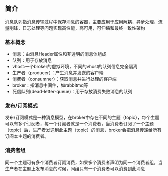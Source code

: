 ## 简介
消息队列指消息传输过程中保存消息的容器，主要应用于应用解耦，异步处理，流量削锋，日志处理等问题实现高性能，高可用，可伸缩和最终一致性架构
### 基本概念
* 消息：由消息Header属性和非透明的消息体组成
* 队列：用于存放消息
* vhost:一个broker的虚拟环境，不同的vhost的队列信息完全隔离
* 生产者（producer）：产生消息并发送的客户端
* 消费者（consumner）：获取消息并进行处理的客户端
* broker：指消息中间件，如rabbitmq等
* 死信队列(dead-letter-queue)：用于存放消费失败消息的队列

### 发布/订阅模式
发布/订阅模式是一种消息模型，在broker中存在不同的主题（topic），每个主题可以有多个订阅者，每一个订阅者就是一个消费者，当消费者订阅了一个主题（topic）后，生产者发送到此主题（topic）的消息，broker会把消息传递给所有订阅本主题的消费者。
### 消费者组
同一个主题可有多个消费者订阅消费，如果多个消费者声明为同一个消费者组，当生产者在主题上发布消息的时候，同组只有一个消费者可以消费到此消息